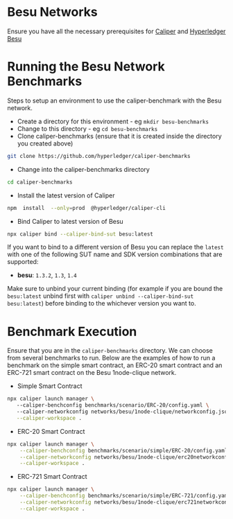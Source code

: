 
# Besu Networks
Ensure you have all the necessary prerequisites for [Caliper](https://github.com/hyperledger/caliper/) and [Hyperledger Besu](https://besu.hyperledger.org/stable/private-networks/get-started/install)

# Running the Besu Network Benchmarks
Steps to setup an environment to use the caliper-benchmark with the Besu network.
 - Create a directory for this environment - eg `mkdir besu-benchmarks`
 - Change to this directory - eg `cd besu-benchmarks`
 - Clone caliper-benchmarks (ensure that it is created inside the directory you created above)
 ```bash
 git clone https://github.com/hyperledger/caliper-benchmarks
 ```
 - Change into the caliper-benchmarks directory
 ```bash
 cd caliper-benchmarks
 ```
- Install the latest version of Caliper
```bash
npm  install  --only=prod  @hyperledger/caliper-cli
```
- Bind Caliper to latest version of Besu
```bash
npx caliper bind --caliper-bind-sut besu:latest
```
If you want to bind to a different version of Besu you can replace the `latest` with one of the following SUT name and SDK version combinations that are supported:

-   **besu**:  `1.3.2`,  `1.3`,  `1.4`

Make sure to unbind your current binding (for example if you are bound the `besu:latest` unbind first with `caliper unbind --caliper-bind-sut besu:latest`) before binding to the whichever version you want to.

# Benchmark Execution
Ensure that you are in the `caliper-benchmarks` directory. We can choose from several benchmarks to run. 
Below are the examples of how to run a benchmark on the simple smart contract, an ERC-20 smart contract and an ERC-721 smart contract on the Besu 1node-clique network.

- Simple Smart Contract 
 ```bash
npx caliper launch manager \ 
    --caliper-benchconfig benchmarks/scenario/ERC-20/config.yaml \ 
    --caliper-networkconfig networks/besu/1node-clique/networkconfig.json \
    --caliper-workspace .
```

- ERC-20 Smart Contract
```bash
npx caliper launch manager \
    --caliper-benchconfig benchmarks/scenario/simple/ERC-20/config.yaml \
    --caliper-networkconfig networks/besu/1node-clique/erc20networkconfig.json \
    --caliper-workspace .
```

- ERC-721 Smart Contract
```bash
npx caliper launch manager \
    --caliper-benchconfig benchmarks/scenario/simple/ERC-721/config.yaml \
    --caliper-networkconfig networks/besu/1node-clique/erc721networkconfig.json \
    --caliper-workspace .
```